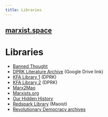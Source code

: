 ```yaml
---
title: Libraries
---
```


## [marxist.space](https://marxist.space)

# Libraries

* [Banned Thought](http://www.bannedthought.net/)
* [DPRK Literature Archive](https://drive.google.com/drive/folders/0B48PXBn7S_-MMVlaZjlrOEdKWFk) (Google Drive link)
* [KFA Library 1](https://www.korea-dpr.info/lib/) (DPRK)
* [KFA Library 2](https://www.korea-dpr.com/e_library.html) (DPRK)
* [Marx2Mao](http://marx2mao.phpwebhosting.com/)
* [Marxists.org](https://marxists.org)
* [Our Hidden History](https://ourhiddenhistory.org/)
* [Redspark Library](http://library.redspark.nu/Main_Page) (Maoist)
* [Revolutionary Democracy archives](https://www.revolutionarydemocracy.org/archive/)
